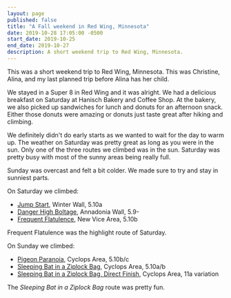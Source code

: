 ```yaml
---
layout: page
published: false
title: "A Fall weekend in Red Wing, Minnesota"
date: 2019-10-28 17:05:00 -0500
start_date: 2019-10-25
end_date: 2019-10-27
description: A short weekend trip to Red Wing, Minnesota.
---
```


This was a short weekend trip to Red Wing, Minnesota.
This was Christine, Alina, and my last planned trip before Alina has her child.

We stayed in a Super 8 in Red Wing and it was alright.
We had a delicious breakfast on Saturday at Hanisch Bakery and Coffee Shop.
At the bakery, we also picked up sandwiches for lunch and donuts for an afternoon snack.
Either those donuts were amazing or donuts just taste great after hiking and climbing.

We definitely didn't do early starts as we wanted to wait for the day to warm up.
The weather on Saturday was pretty great as long as you were in the sun.
Only one of the three routes we climbed was in the sun.
Saturday was pretty busy with most of the sunny areas being really full.

Sunday was overcast and felt a bit colder.
We made sure to try and stay in sunniest parts.

On Saturday we climbed:

- [Jump Start](https://www.mountainproject.com/route/105831469/danger-high-boltage), Winter Wall, 5.10a
- [Danger High Boltage](https://www.mountainproject.com/route/105831469/danger-high-boltage), Annadonia Wall, 5.9-
- [Frequent Flatulence](https://www.mountainproject.com/route/105825974/frequent-flatulence), New Vice Area, 5.10b

Frequent Flatulence was the highlight route of Saturday.

On Sunday we climbed:

- [Pigeon Paranoia](https://www.mountainproject.com/route/105824459/pigeon-paranoia), Cyclops Area, 5.10b/c
- [Sleeping Bat in a Ziplock Bag](https://www.mountainproject.com/route/105824443/sleeping-bat-in-a-ziplock-bag), Cyclops Area, 5.10a/b
- [Sleeping Bat in a Ziplock Bag, Direct Finish](https://www.mountainproject.com/route/105824443/sleeping-bat-in-a-ziplock-bag), Cyclops Area, 11a variation

The _Sleeping Bat in a Ziplock Bag_ route was pretty fun.

